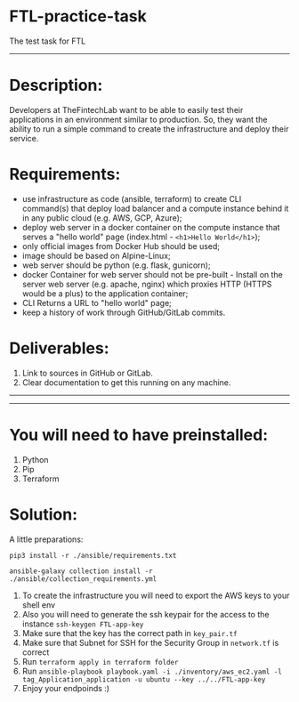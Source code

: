 # FTL-practice-task
The test task for FTL
______

# Description:

Developers at TheFintechLab want to be able to easily test their applications in an environment similar to production. So, they want the ability to run a simple command to create the infrastructure and deploy their service.

# Requirements:

- use infrastructure as code (ansible, terraform) to create CLI command(s) that deploy load balancer and a compute instance behind it in any public cloud (e.g. AWS, GCP, Azure);
- deploy web server in a docker container on the compute instance that serves a "hello world" page (index.html - `<h1>Hello World</h1>`);
- only official images from Docker Hub should be used;
- image should be based on Alpine-Linux;
- web server should be python (e.g. flask, gunicorn);
- docker Container for web server should not be pre-built - Install on the server web server (e.g. apache, nginx) which proxies HTTP (HTTPS would be a plus) to the application container;
- CLI Returns a URL to "hello world" page;
- keep a history of work through GitHub/GitLab commits.

# Deliverables:

1. Link to sources in GitHub or GitLab.
2. Clear documentation to get this running on any machine.

______
______

# You will need to have preinstalled:
1. Python
2. Pip
3. Terraform

# Solution:
A little preparations:

`pip3 install -r ./ansible/requirements.txt`

`ansible-galaxy collection install -r ./ansible/collection_requirements.yml`

1. To create the infrastructure you will need to export the AWS keys to your shell env
2. Also you will need to generate the ssh keypair for the access to the instance `ssh-keygen FTL-app-key`
3. Make sure that the key has the correct path in `key_pair.tf`
4. Make sure that Subnet for SSH for the Security Group in `network.tf` is correct
5. Run `terraform apply in terraform folder`
6. Run `ansible-playbook playbook.yaml -i ./inventory/aws_ec2.yaml -l tag_Application_application -u ubuntu --key ../../FTL-app-key`
7. Enjoy your endpoinds :)
